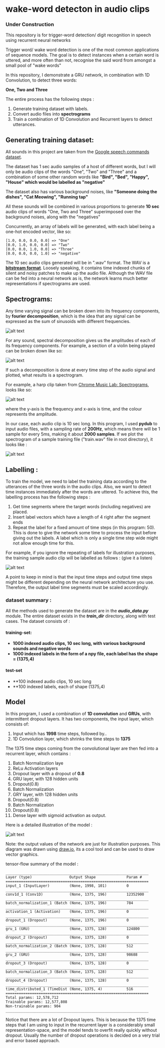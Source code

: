 # wake-word detecton in audio clips

### Under Construction


This repository is for trigger-word detection/ digit recognition in speech using recurrent neural networks


Trigger word/ wake word detection is one of the most common applications of sequence models. The goal is to detect instances when a certain word is uttered, and more often than not, recognise the said word from amongst a small pool of "wake words"

In this repository, I demonstrate a GRU network, in combination with 1D Convolution, to detect three words:

**One, Two and Three**

The entire process has the following steps :

1. Generate training dataset with labels.
2. Convert audio files into **spectrograms**
3. Train a combination of 1D Convolution and Recurrent layers to detect utterances.


## Generating training dataset:

All sounds in this project are taken from the [Google speech commands dataset](https://ai.googleblog.com/2017/08/launching-speech-commands-dataset.html).

The dataset has 1 sec audio samples of a host of different words, but I will only be audio clips of the words "One", "Two" and "Three" and a combination of some other random words like **"Bird", "Bed", "Happy", "House" which would be labelled as "negative"**

The dataset also has various background noises, like **"Someone doing the dishes", "Cat Meowing", "Running tap"**

All these sounds will be combined in various proportions to generate **10 sec** audio clips of words "One, Two and Three"
superimposed over the background noises, along with the "negatives"


Concurrently, an array of labels will be generated, with each label being a one-hot encoded vector, like so:

```
[1.0, 0.0, 0.0, 0.0] => "One"
[0.0, 1.0, 0.0, 0.0] => "Two"
[0.0, 0.0, 1.0, 0.0] => "Three"
[0.0, 0.0, 0.0, 1.0] => "negative"
```

The 10 sec audio clips generated will be in ".wav" format. The WAV is a [**bitstream format**](https://en.wikipedia.org/wiki/Bitstream_format). Loosely speaking, it contains time indexed chunks of silent and noisy patches to make up the audio file. Although the WAV file can be fed into a neural network as is, the network learns much better representations if spectrograms are used.

## Spectrograms:

Any time varying signal can be broken down into its frequency components, by **fourier decomposition**, which
is the idea that any signal can be expressed as the sum of sinusoids with different frequencies.

![alt text](https://raw.githubusercontent.com/sarangzambare/audio-trigger/master/png/fourier.png)


For any sound, spectral decomposition gives us the amplitudes of each of its frequency components. For example, a section of a violin being played can be broken down like so:

![alt text](https://raw.githubusercontent.com/sarangzambare/audio-trigger/master/png/violin.png)

If such a decomposition is done at every time step of the audio signal and plotted, what results is a spectrogram.

For example, a harp clip taken from [Chrome Music Lab: Spectrograms](https://musiclab.chromeexperiments.com/Spectrogram/), looks like so:

![alt text](https://raw.githubusercontent.com/sarangzambare/audio-trigger/master/png/harp.png)

where the y-axis is the frequency and x-axis is time, and the colour represents the amplitude.


In our case, each audio clip is 10 sec long. In this program, I used **pydub** to input audio files, with a sampling rate of **200Hz**, which means there will be 1 sample for every 5ms, making it about **2000 samples**. If we plot the spectrogram of a sample training file ("train.wav" file in root directory), it looks like :

![alt text](https://raw.githubusercontent.com/sarangzambare/audio-trigger/master/png/train_2.png)


## Labelling :

To train the model, we need to label the training data according to the utterances of the three words in the audio clips. Also, we want to detect time instances immediately after the words are uttered. To achieve this, the labelling process has the following steps :

1. Get time segments where the target words (including negatives) are placed.
2. Insert label vectors which have a length of 4 right after the segment ends
3. Repeat the label for a fixed amount of time steps (in this program: 50). This is done to give the network some time to process the input before giving out the labels. A label which is only a single time step wide might not allow enough time for this.

For example, if you ignore the repeating of labels for illustration purposes, the training sample audio clip will be labelled as follows : (give it a listen)

![alt text](https://raw.githubusercontent.com/sarangzambare/audio-trigger/master/png/label_coding.png)

A point to keep in mind is that the input time steps and output time steps might be different depending on the neural network architecture you use. Therefore, the output label time segments must be scaled accordingly.

### dataset summary :

All the methods used to generate the dataset are in the ***audio_data.py*** module. The entire dataset exists in the ***train_dir*** directory, along with test cases. The dataset consists of :

#### training-set:
* **1000 indexed audio clips, 10 sec long, with various background sounds and negative words**
* **1000 indexed labels in the form of a npy file, each label has the shape = (1375,4)**

#### test-set
* **100 indexed audio clips, 10 sec long
* **100 indexed labels, each of shape (1375,4)



## Model



In this program, I used a combination of **1D convolution** and **GRUs**, with intermittent dropout layers. It has two components, the input layer, which consists of:

1. Input which has **1998** time steps, followed by..
2. 1D Convolution layer, which shrinks the time steps to **1375**

The 1375 time steps coming from the convolutional layer are then fed into a recurrent layer, which contains :

1. Batch Normalization laye
2. ReLu Activation layers
3. Dropout layer with a dropout of **0.8**
4. GRU layer, with 128 hidden units
5. Dropout(0.8)
6. Batch Normalization
7. GRY layer, with 128 hidden units
8. Dropout(0.8)
9. Batch Normalization
10. Dropout(0.8)
11. Dense layer with sigmoid activation as output.


Here is a detailed illustration of the model :


![alt text](https://raw.githubusercontent.com/sarangzambare/audio-trigger/master/png/model.png)

Note: the output values of the network are just for illustration purposes. This diagram was drawn using [draw.io](draw.io), its a cool tool and can be used to draw vector graphics.

tensor-flow summary of the model :

```
_________________________________________________________________
Layer (type)                 Output Shape              Param #   
=================================================================
input_1 (InputLayer)         (None, 1998, 101)         0         
_________________________________________________________________
conv1d_1 (Conv1D)            (None, 1375, 196)         12352900  
_________________________________________________________________
batch_normalization_1 (Batch (None, 1375, 196)         784       
_________________________________________________________________
activation_1 (Activation)    (None, 1375, 196)         0         
_________________________________________________________________
dropout_1 (Dropout)          (None, 1375, 196)         0         
_________________________________________________________________
gru_1 (GRU)                  (None, 1375, 128)         124800    
_________________________________________________________________
dropout_2 (Dropout)          (None, 1375, 128)         0         
_________________________________________________________________
batch_normalization_2 (Batch (None, 1375, 128)         512       
_________________________________________________________________
gru_2 (GRU)                  (None, 1375, 128)         98688     
_________________________________________________________________
dropout_3 (Dropout)          (None, 1375, 128)         0         
_________________________________________________________________
batch_normalization_3 (Batch (None, 1375, 128)         512       
_________________________________________________________________
dropout_4 (Dropout)          (None, 1375, 128)         0         
_________________________________________________________________
time_distributed_1 (TimeDist (None, 1375, 4)           516       
=================================================================
Total params: 12,578,712
Trainable params: 12,577,808
Non-trainable params: 904
_________________________________________________________________
```

Notice that there are a lot of Dropout layers. This is because the 1375 time steps that I am using to input in the recurrent layer is a considerably small representation-space, and the model tends to overfit really quickly without dropout. Usually the number of dropout operations is decided on a very trial and error based approach.
